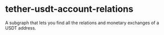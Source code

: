 # tether-usdt-account-relations
 A subgraph that lets you find all the relations and monetary exchanges of a USDT address.
